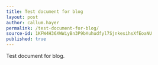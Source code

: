 ```yaml
---
title: Test document for blog
layout: post
author: callum.hayer
permalink: /test-document-for-blog/
source-id: 1KFW4H36XWWiyBn3P9bXuhudfyl7SjnkesihsXfEoaNU
published: true
---
```

Test document for blog.

